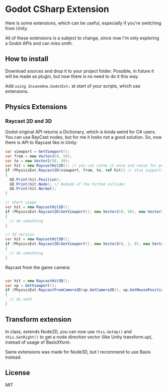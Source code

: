 # Godot CSharp Extension
Here is some extensions, which can be useful, especially if you're switching from Unity.

All of these extensions is a subject to change, since now I'm only exploring a Godot APIs and can miss smth.

## How to install
Download sources and drop it to your project folder. Possible, in future it will be made as plugin, but now there is no need to do it this way.

Add `using InsaneOne.GodotExt;` at start of your scripts, which use extensions.

## Physics Extensions
### Raycast 2D and 3D
Godot original API returns a Dictionary, which is kinda weird for C# users. You can use RayCast nodes, but for me it looks not a good solution.
So, now there is API to Raycast like in Unity:
```cs
var viewport = GetViewport();
var from = new Vector2(0, 50);
var to = new Vector2(50, 50);
var hit = new RaycastHit2D(); // you can cache it once and reuse for periodic raycasts
if (PhysicsExt.Raycast2D(viewport, from, to, ref hit)) // also supports collision mask
{
  GD.Print(hit.Position);
  GD.Print(hit.Node); // Node2D of the hitted collider
  GD.Print(hit.Normal);
}

// short usage
var hit = new RaycastHit2D();
if (PhysicsExt.Raycast2D(GetViewport(), new Vector2(0, 50), new Vector2(50, 50), ref hit))
{
  // do something
}

// 3d version
var hit = new RaycastHit3D();
if (PhysicsExt.Raycast3D(GetViewport(), new Vector3(0, 1, 0), new Vector3(2, 3, 5), ref hit))
{
  // do something
}
```

Raycast from the game camera:

```cs

var hit = new RaycastHit3D();
var vp = GetViewport();
if (PhysicsExt.RaycastFromCamera3D(vp.GetCamera3D(), vp.GetMousePosition(), ref hit))
{
  // do smth
}
 ```

## Transform extension
In class, extends Node2D, you can now use `this.GetUp()` and `this.GetRight()` to get a node direction vector (like Unity transform.up), instead of usage of BasisXform.

Same extensions was made for Node3D, but I recommend to use Basis instead.

## License
MIT
